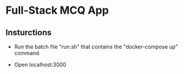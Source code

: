 # Full-Stack MCQ App

## Insturctions
* Run the batch file "run.sh" that contains the "docker-compose up" command.

* Open localhost:3000
